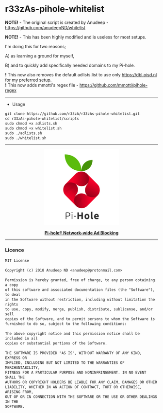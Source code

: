 # r33zAs-pihole-whitelist



**NOTE!** - The original script is created by Anudeep - https://github.com/anudeepND/whitelist

**NOTE!**  - This has been highly modified and is useless for most setups. 



I'm doing this for two reasons; 

A) as learning a ground for myself,

B) and to quickly add specifically needed domains to my Pi-hole.



**!** This now also removes the default adlists.list to use only <https://dbl.oisd.nl> for my preferred setup.  
**!** This now adds mmotti's regex file - https://github.com/mmotti/pihole-regex



***



- Usage


```
git clone https://github.com/r33zA/r33zAs-pihole-whitelist.git
cd r33zAs-pihole-whitelist/scripts
sudo chmod +x adlists.sh
sudo chmod +x whitelist.sh
sudo ./adlists.sh
sudo ./whitelist.sh
```



***

   <p align="center">
<img width="250" height="250" src="https://raw.githubusercontent.com/r33zA/r33zAs-pihole-whitelist/master/pihole.png"> 
</p>  

<p align="center">
         <b> <a href="https://pi-hole.net/" target="_blank"> Pi-hole® Network-wide Ad Blocking </a> </b>
</p>

***



### Licence

```
MIT License

Copyright (c) 2018 Anudeep ND <anudeep@protonmail.com>

Permission is hereby granted, free of charge, to any person obtaining a copy
of this software and associated documentation files (the "Software"), to deal
in the Software without restriction, including without limitation the rights
to use, copy, modify, merge, publish, distribute, sublicense, and/or sell
copies of the Software, and to permit persons to whom the Software is
furnished to do so, subject to the following conditions:

The above copyright notice and this permission notice shall be included in all
copies or substantial portions of the Software.

THE SOFTWARE IS PROVIDED "AS IS", WITHOUT WARRANTY OF ANY KIND, EXPRESS OR
IMPLIED, INCLUDING BUT NOT LIMITED TO THE WARRANTIES OF MERCHANTABILITY,
FITNESS FOR A PARTICULAR PURPOSE AND NONINFRINGEMENT. IN NO EVENT SHALL THE
AUTHORS OR COPYRIGHT HOLDERS BE LIABLE FOR ANY CLAIM, DAMAGES OR OTHER
LIABILITY, WHETHER IN AN ACTION OF CONTRACT, TORT OR OTHERWISE, ARISING FROM,
OUT OF OR IN CONNECTION WITH THE SOFTWARE OR THE USE OR OTHER DEALINGS IN THE
SOFTWARE.
```
